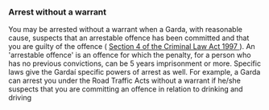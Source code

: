 ###  Arrest without a warrant

You may be arrested without a warrant when a Garda, with reasonable cause,
suspects that an arrestable offence has been committed and that you are guilty
of the offence ( [ Section 4 of the Criminal Law Act 1997
](http://www.irishstatutebook.ie/1997/en/act/pub/0014/sec0004.html#sec4) ). An
'arrestable offence' is an offence for which the penalty, for a person who has
no previous convictions, can be 5 years imprisonment or more. Specific laws
give the Gardaí specific powers of arrest as well. For example, a Garda can
arrest you under the Road Traffic Acts without a warrant if he/she suspects
that you are committing an offence in relation to drinking and driving
